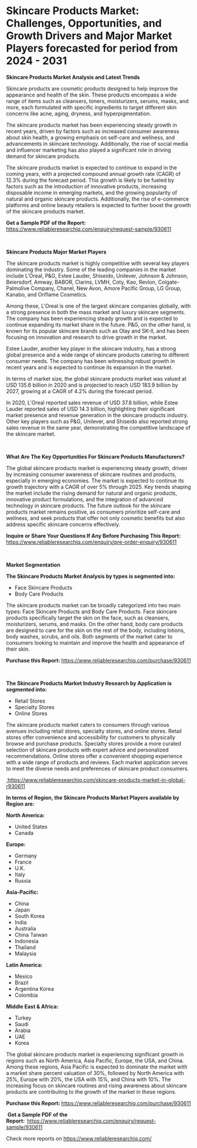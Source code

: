 <p><h1>Skincare Products Market: Challenges, Opportunities, and Growth Drivers and Major Market Players forecasted for period from 2024 - 2031</h1></p><p><strong>Skincare Products Market Analysis and Latest Trends</strong></p>
<p><p>Skincare products are cosmetic products designed to help improve the appearance and health of the skin. These products encompass a wide range of items such as cleansers, toners, moisturizers, serums, masks, and more, each formulated with specific ingredients to target different skin concerns like acne, aging, dryness, and hyperpigmentation.</p><p>The skincare products market has been experiencing steady growth in recent years, driven by factors such as increased consumer awareness about skin health, a growing emphasis on self-care and wellness, and advancements in skincare technology. Additionally, the rise of social media and influencer marketing has also played a significant role in driving demand for skincare products.</p><p>The skincare products market is expected to continue to expand in the coming years, with a projected compound annual growth rate (CAGR) of 12.3% during the forecast period. This growth is likely to be fueled by factors such as the introduction of innovative products, increasing disposable income in emerging markets, and the growing popularity of natural and organic skincare products. Additionally, the rise of e-commerce platforms and online beauty retailers is expected to further boost the growth of the skincare products market.</p></p>
<p><strong>Get a Sample PDF of the Report:&nbsp;</strong> <a href="https://www.reliableresearchiq.com/enquiry/request-sample/930611">https://www.reliableresearchiq.com/enquiry/request-sample/930611</a></p>
<p>&nbsp;</p>
<p><strong>Skincare Products Major Market Players</strong></p>
<p><p>The skincare products market is highly competitive with several key players dominating the industry. Some of the leading companies in the market include L'Oreal, P&G, Estee Lauder, Shiseido, Unilever, Johnson & Johnson, Beiersdorf, Amway, BABOR, Clarins, LVMH, Coty, Kao, Revlon, Colgate-Palmolive Company, Chanel, New Avon, Amore Pacific Group, LG Group, Kanabo, and Oriflame Cosmetics.</p><p>Among these, L'Oreal is one of the largest skincare companies globally, with a strong presence in both the mass market and luxury skincare segments. The company has been experiencing steady growth and is expected to continue expanding its market share in the future. P&G, on the other hand, is known for its popular skincare brands such as Olay and SK-II, and has been focusing on innovation and research to drive growth in the market.</p><p>Estee Lauder, another key player in the skincare industry, has a strong global presence and a wide range of skincare products catering to different consumer needs. The company has been witnessing robust growth in recent years and is expected to continue its expansion in the market.</p><p>In terms of market size, the global skincare products market was valued at USD 135.6 billion in 2020 and is projected to reach USD 183.9 billion by 2027, growing at a CAGR of 4.2% during the forecast period.</p><p>In 2020, L'Oreal reported sales revenue of USD 37.8 billion, while Estee Lauder reported sales of USD 14.3 billion, highlighting their significant market presence and revenue generation in the skincare products industry. Other key players such as P&G, Unilever, and Shiseido also reported strong sales revenue in the same year, demonstrating the competitive landscape of the skincare market.</p></p>
<p>&nbsp;</p>
<p><strong>What Are The Key Opportunities For Skincare Products Manufacturers?</strong></p>
<p><p>The global skincare products market is experiencing steady growth, driven by increasing consumer awareness of skincare routines and products, especially in emerging economies. The market is expected to continue its growth trajectory with a CAGR of over 5% through 2025. Key trends shaping the market include the rising demand for natural and organic products, innovative product formulations, and the integration of advanced technology in skincare products. The future outlook for the skincare products market remains positive, as consumers prioritize self-care and wellness, and seek products that offer not only cosmetic benefits but also address specific skincare concerns effectively.</p></p>
<p><strong>Inquire or Share Your Questions If Any Before Purchasing This Report:</strong> <a href="https://www.reliableresearchiq.com/enquiry/pre-order-enquiry/930611">https://www.reliableresearchiq.com/enquiry/pre-order-enquiry/930611</a></p>
<p>&nbsp;</p>
<p><strong>Market Segmentation</strong></p>
<p><strong>The Skincare Products Market Analysis by types is segmented into:</strong></p>
<p><ul><li>Face Skincare Products</li><li>Body Care Products</li></ul></p>
<p><p>The skincare products market can be broadly categorized into two main types: Face Skincare Products and Body Care Products. Face skincare products specifically target the skin on the face, such as cleansers, moisturizers, serums, and masks. On the other hand, body care products are designed to care for the skin on the rest of the body, including lotions, body washes, scrubs, and oils. Both segments of the market cater to consumers looking to maintain and improve the health and appearance of their skin.</p></p>
<p><strong>Purchase this Report:&nbsp;</strong><a href="https://www.reliableresearchiq.com/purchase/930611">https://www.reliableresearchiq.com/purchase/930611</a></p>
<p>&nbsp;</p>
<p><strong>The Skincare Products Market Industry Research by Application is segmented into:</strong></p>
<p><ul><li>Retail Stores</li><li>Specialty Stores</li><li>Online Stores</li></ul></p>
<p><p>The skincare products market caters to consumers through various avenues including retail stores, specialty stores, and online stores. Retail stores offer convenience and accessibility for customers to physically browse and purchase products. Specialty stores provide a more curated selection of skincare products with expert advice and personalized recommendations. Online stores offer a convenient shopping experience with a wide range of products and reviews. Each market application serves to meet the diverse needs and preferences of skincare product consumers.</p></p>
<p><a href="https://www.reliableresearchiq.com/skincare-products-market-in-global-r930611">&nbsp;https://www.reliableresearchiq.com/skincare-products-market-in-global-r930611</a></p>
<p><strong>In terms of Region, the Skincare Products Market Players available by Region are:</strong></p>
<p>
    <p> <strong> North America: </strong>
        <ul>
            <li>United States</li>
            <li>Canada</li>
        </ul>
        </p> 
    <p> <strong> Europe: </strong>
        <ul>
            <li>Germany</li>
            <li>France</li>
            <li>U.K.</li>
            <li>Italy</li>
            <li>Russia</li>
        </ul>
        </p> 
    <p> <strong> Asia-Pacific: </strong>
        <ul>
            <li>China</li>
            <li>Japan</li>
            <li>South Korea</li>
            <li>India</li>
            <li>Australia</li>
            <li>China Taiwan</li>
            <li>Indonesia</li>
            <li>Thailand</li>
            <li>Malaysia</li>
        </ul>
        </p> 
    <p> <strong> Latin America: </strong>
        <ul>
            <li>Mexico</li>
            <li>Brazil</li>
            <li>Argentina Korea</li>
            <li>Colombia</li>
        </ul>
        </p> 
    <p> <strong> Middle East & Africa: </strong>
        <ul>
            <li>Turkey</li>
            <li>Saudi</li>
            <li>Arabia</li>
            <li>UAE</li>
            <li>Korea</li>
        </ul>
    </p>
    </p>
<p><p>The global skincare products market is experiencing significant growth in regions such as North America, Asia Pacific, Europe, the USA, and China. Among these regions, Asia Pacific is expected to dominate the market with a market share percent valuation of 30%, followed by North America with 25%, Europe with 20%, the USA with 15%, and China with 10%. The increasing focus on skincare routines and rising awareness about skincare products are contributing to the growth of the market in these regions.</p></p>
<p><strong>Purchase this Report: </strong><a href="https://www.reliableresearchiq.com/purchase/930611">https://www.reliableresearchiq.com/purchase/930611</a></p>
<p>&nbsp;<strong>Get a Sample PDF of the Report:&nbsp;&nbsp;</strong><a href="https://www.reliableresearchiq.com/enquiry/request-sample/930611">https://www.reliableresearchiq.com/enquiry/request-sample/930611</a></p>
<p><strong></strong></p>
<p>Check more reports on <a href="https://www.reliableresearchiq.com/">https://www.reliableresearchiq.com/</a></p>